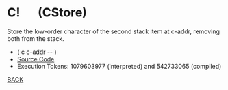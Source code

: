 # C! &emsp; (CStore)
Store the low-order character of the second stack item at c-addr, removing both from the stack.
* ( c c-addr -- )
* [Source Code](../words/core/CStore.cs)
* Execution Tokens: 1079603977 (interpreted) and 542733065 (compiled)


[BACK](builtins.md#CStore)
